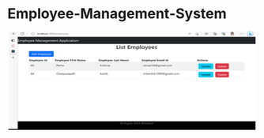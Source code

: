 # Employee-Management-System

<p align="center">
  <a href="" rel="noopener">
 <img width=500px height=200px src="Image1.png" alt="Project page"></a>
</p>
